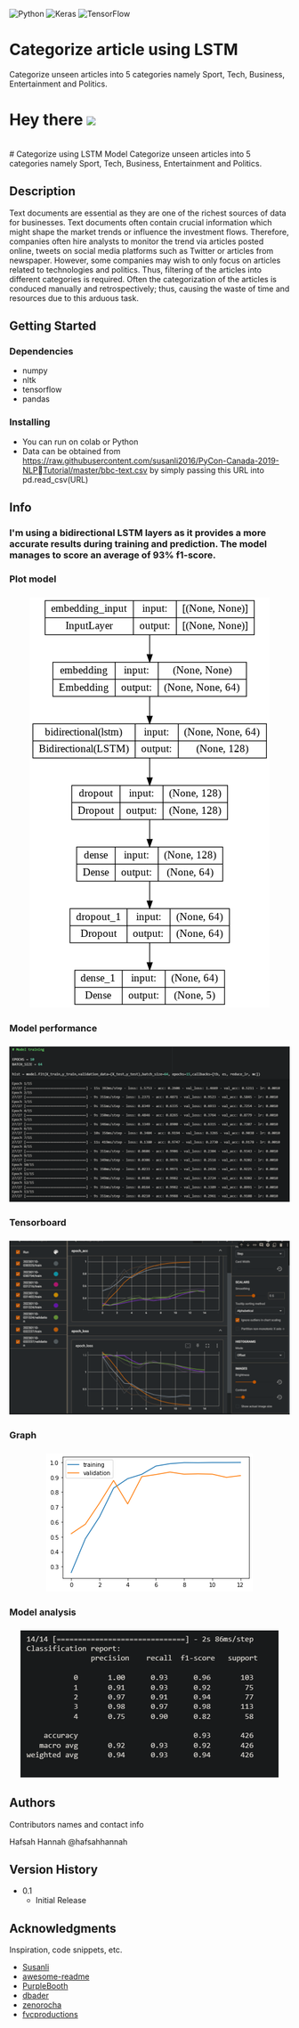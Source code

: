 ![Python](https://img.shields.io/badge/python-3670A0?style=for-the-badge&logo=python&logoColor=ffdd54)
![Keras](https://img.shields.io/badge/Keras-%23D00000.svg?style=for-the-badge&logo=Keras&logoColor=white)
![TensorFlow](https://img.shields.io/badge/TensorFlow-%23FF6F00.svg?style=for-the-badge&logo=TensorFlow&logoColor=white)<br>

# Categorize article using LSTM 
 Categorize unseen  articles into 5 categories namely Sport, Tech, Business, Entertainment and  Politics. <br>

<h1>
  Hey there
  <img src="https://media.giphy.com/media/hvRJCLFzcasrR4ia7z/giphy.gif" width="30px"/>
</h1><br>
# Categorize using LSTM Model
Categorize unseen articles into 5 categories namely Sport, Tech, Business, Entertainment and Politics. 

## Description

Text documents are essential as they are one of the richest sources of data for 
businesses. Text documents often contain crucial information which might shape 
the market trends or influence the investment flows. Therefore, companies often 
hire analysts to monitor the trend via articles posted online, tweets on social media 
platforms such as Twitter or articles from newspaper. However, some companies 
may wish to only focus on articles related to technologies and politics. Thus, 
filtering of the articles into different categories is required. 
Often the categorization of the articles is conduced manually and retrospectively; 
thus, causing the waste of time and resources due to this arduous task. 

## Getting Started

### Dependencies

* numpy
* nltk
* tensorflow
* pandas

### Installing

* You can run on colab or Python
* Data can be obtained from
https://raw.githubusercontent.com/susanli2016/PyCon-Canada-2019-NLPTutorial/master/bbc-text.csv by simply passing this URL into pd.read_csv(URL)


## Info

### I'm using a bidirectional LSTM layers as it provides a more accurate results during training and prediction. The model manages to score an average of 93% f1-score. 

### Plot model 

<h3><center>
  <img src="https://github.com/hafsahhannah/Categorize-article-using-LSTM-/blob/1fd1fa617c051f1c68bdada902041451f2bd925c/model/plot_model.png" />
</h3></center>

### Model performance 

<h3><center>
  <img src="https://github.com/hafsahhannah/Categorize-article-using-LSTM-/blob/1fd1fa617c051f1c68bdada902041451f2bd925c/snapshots/model_training.PNG" />
</h3></center>

### Tensorboard 

<h3><center>
  <img src="https://github.com/hafsahhannah/Categorize-article-using-LSTM-/blob/1fd1fa617c051f1c68bdada902041451f2bd925c/snapshots/timeseries_tensorboard.PNG" />
</h3></center>

### Graph 

<h3><center>
  <img src="https://github.com/hafsahhannah/Categorize-article-using-LSTM-/blob/2ce2f7a154c749d069f6245bcab6bf19d7ae3105/snapshots/trainvsvalidation_graph.png" />
</h3></center>

### Model analysis

<h3><center>
  <img src="https://github.com/hafsahhannah/Categorize-article-using-LSTM-/blob/2ce2f7a154c749d069f6245bcab6bf19d7ae3105/snapshots/f1_score.PNG" />
</h3></center>


## Authors

Contributors names and contact info

Hafsah Hannah
@hafsahhannah

## Version History

* 0.1
    * Initial Release

## Acknowledgments

Inspiration, code snippets, etc.
* [Susanli](https://raw.githubusercontent.com/susanli2016/PyCon-Canada-2019-NLP-Tutorial/master/bbc-text.csv)
* [awesome-readme](https://github.com/matiassingers/awesome-readme)
* [PurpleBooth](https://gist.github.com/PurpleBooth/109311bb0361f32d87a2)
* [dbader](https://github.com/dbader/readme-template)
* [zenorocha](https://gist.github.com/zenorocha/4526327)
* [fvcproductions](https://gist.github.com/fvcproductions/1bfc2d4aecb01a834b46)
